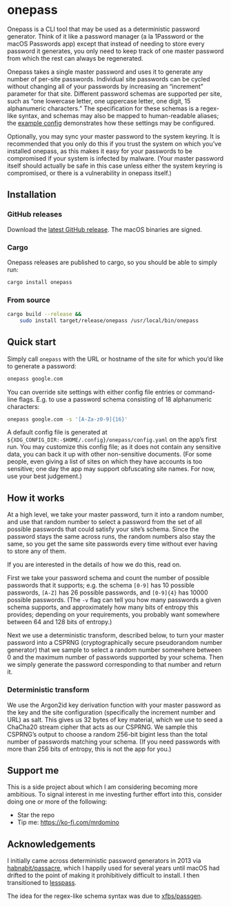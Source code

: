 # onepass

Onepass is a CLI tool that may be used as a deterministic password generator.
Think of it like a password manager (a la 1Password or the macOS Passwords app)
except that instead of needing to store every password it generates, you only
need to keep track of one master password from which the rest can always be
regenerated.

Onepass takes a single master password and uses it to generate any number of
per-site passwords. Individual site passwords can be cycled without changing all
of your passwords by increasing an “increment” parameter for that site.
Different password schemas are supported per site, such as “one lowercase
letter, one uppercase letter, one digit, 15 alphanumeric characters.” The
specification for these schemas is a regex-like syntax, and schemas may also be
mapped to human-readable aliases; the [example config](example/config.yaml)
demonstrates how these settings may be configured.

Optionally, you may sync your master password to the system keyring. It is
recommended that you only do this if you trust the system on which you’ve
installed onepass, as this makes it easy for your passwords to be compromised if
your system is infected by malware. (Your master password itself should actually
be safe in this case unless either the system keyring is compromised, or there
is a vulnerability in onepass itself.)

## Installation

### GitHub releases

Download the [latest GitHub
release](https://github.com/mrdomino/onepass/releases/latest). The macOS
binaries are signed.

### Cargo

Onepass releases are published to cargo, so you should be able to simply run:

```sh
cargo install onepass
```

### From source

```sh
cargo build --release &&
    sudo install target/release/onepass /usr/local/bin/onepass
```

## Quick start

Simply call `onepass` with the URL or hostname of the site for which you’d like
to generate a password:

```sh
onepass google.com
```

You can override site settings with either config file entries or command-line
flags. E.g. to use a password schema consisting of 18 alphanumeric characters:

```sh
onepass google.com -s '[A-Za-z0-9]{16}'
```

A default config file is generated at
`${XDG_CONFIG_DIR:-$HOME/.config}/onepass/config.yaml` on the app’s first run.
You may customize this config file; as it does not contain any sensitive data,
you can back it up with other non-sensitive documents. (For some people, even
giving a list of sites on which they have accounts is too sensitive; one day the
app may support obfuscating site names. For now, use your best judgement.)

## How it works

At a high level, we take your master password, turn it into a random number, and
use that random number to select a password from the set of all possible
passwords that could satisfy your site’s schema. Since the password stays the
same across runs, the random numbers also stay the same, so you get the same
site passwords every time without ever having to store any of them.

If you are interested in the details of how we do this, read on.

First we take your password schema and count the number of possible passwords
that it supports; e.g. the schema `[0-9]` has 10 possible passwords, `[A-Z]` has
26 possible passwords, and `[0-9]{4}` has 10000 possible passwords. (The `-v`
flag can tell you how many passwords a given schema supports, and approximately
how many bits of entropy this provides; depending on your requirements, you
probably want somewhere between 64 and 128 bits of entropy.)

Next we use a deterministic transform, described below, to turn your master
password into a CSPRNG (cryptographically secure pseudorandom number generator)
that we sample to select a random number somewhere between 0 and the maximum
number of passwords supported by your schema. Then we simply generate the
password corresponding to that number and return it.

### Deterministic transform

We use the Argon2id key derivation function with your master password as the key
and the site configuration (specifically the increment number and URL) as salt.
This gives us 32 bytes of key material, which we use to seed a ChaCha20 stream
cipher that acts as our CSPRNG. We sample this CSPRNG’s output to choose a
random 256-bit bigint less than the total number of passwords matching your
schema. (If you need passwords with more than 256 bits of entropy, this is not
the app for you.)

## Support me

This is a side project about which I am considering becoming more ambitious. To
signal interest in me investing further effort into this, consider doing one or
more of the following:

* Star the repo
* Tip me: <https://ko-fi.com/mrdomino>

## Acknowledgements

I initially came across deterministic password generators in 2013 via
[habnabit/passacre](https://github.com/habnabit/passacre), which I happily used
for several years until macOS had drifted to the point of making it
prohibitively difficult to install. I then transitioned to
[lesspass](https://lesspass.com/).

The idea for the regex-like schema syntax was due to
[xfbs/passgen](https://github.com/xfbs/passgen).
